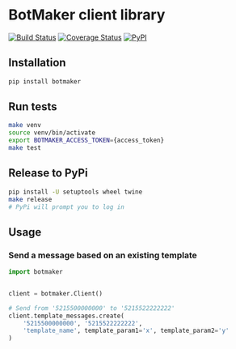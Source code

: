 # BotMaker client library

[![Build Status](https://travis-ci.com/cuenca-mx/botmaker-python.svg?branch=master)](https://travis-ci.com/cuenca-mx/botmaker-python)
[![Coverage Status](https://coveralls.io/repos/github/cuenca-mx/botmaker-python/badge.svg?branch=master)](https://coveralls.io/github/cuenca-mx/botmaker-python?branch=master)
[![PyPI](https://img.shields.io/pypi/v/botmaker.svg)](https://pypi.org/project/botmaker/)


## Installation

```bash
pip install botmaker
```

## Run tests

```bash
make venv
source venv/bin/activate
export BOTMAKER_ACCESS_TOKEN={access_token}
make test
```

## Release to PyPi

```bash
pip install -U setuptools wheel twine
make release
# PyPi will prompt you to log in
```

## Usage

### Send a message based on an existing template

```python
import botmaker


client = botmaker.Client()

# Send from '5215500000000' to '5215522222222'
client.template_messages.create(
    '5215500000000', '5215522222222',
    'template_name', template_param1='x', template_param2='y'
)
```

